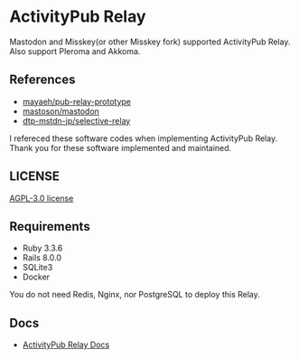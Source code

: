 # ActivityPub Relay

Mastodon and Misskey(or other Misskey fork) supported ActivityPub Relay.
Also support Pleroma and Akkoma.

## References

- [mayaeh/pub-relay-prototype](https://github.com/mayaeh/pub-relay-prototype)
- [mastoson/mastodon](https://github.com/mastodon/mastodon)
- [dtp-mstdn-jp/selective-relay](https://github.com/dtp-mstdn-jp/selective-relay)

I refereced these software codes when implementing ActivityPub Relay.
Thank you for these software implemented and maintained.

## LICENSE

[AGPL-3.0 license](./LICENSE)

## Requirements

- Ruby 3.3.6
- Rails 8.0.0
- SQLite3
- Docker

You do not need Redis, Nginx, nor PostgreSQL to deploy this Relay.

## Docs 

- [ActivityPub Relay Docs](https://s-h-gamelinks.github.io/activity-pub-relay/)
